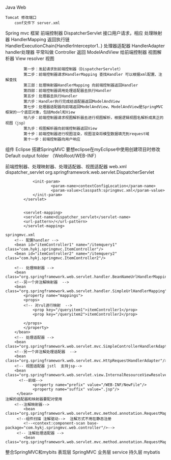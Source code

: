 Java Web

    Tomcat 修改端口
        conf文件下 server.xml
        
Spring mvc 框架
        前端控制器 DispatcherServlet 接口用户请求，相应
        处理映射器 HandlerMapping 返回执行链 HandlerExecutionChain{HandlerInterceptor1..}
        处理器适配器 HandlerAdapter 
        handler处理器 平常叫做 Controller  返回 ModelAndView 给前端控制器
        视图解析器 View resolver
        视图
             
            第一步：发起请求到前端控制器（DispatcherServlet）
            第二步：前端控制器请求HandlerMapping 查找Handler 可以根据xml配置、注解查找
            第三部：处理映射器HandlerMapping 向前端控制器返回Handler
            第四部：前端控制器调用处理适配器去执行Handler
            第五步：处理器去执行Handler
            第六步：Handler执行完成给适配器返回ModelAndView
            第七步：处理器适配器向前端返回ModelAndView，ModelAndView是SpringMVC框架的一个底层对象，包括Model和View
            地八步：前端控制器请求视图解析器去进行视图解析，根据逻辑视图名解析成真正的视图（jsp）
            第九步：视图解析器向前端控制器返回View
            第十步：前端控制器进行视图渲染，视图渲染将模型数据填充到request域
            第十一步：前端控制器向用户响应 

   组件
Eclipse 搭建SpringMVC
    要想eclipse在myEclipse中使用创建项目时修改 Default output folder （WebRoot/WEB-INF）
    
前端控制器、处理映射器、处理适配器、视图适配器
    web.xml
        <servlet>
                <servlet-name>dispatcher_servlet</servlet-name>
                <servlet-class>org.springframework.web.servlet.DispatcherServlet</servlet-class>
        
                <init-param>
                        <param-name>contextConfigLocation</param-name>
                        <param-value>classpath:springmvc.xml</param-value>
                </init-param>
            </servlet>
        
        
            <servlet-mapping>
            <servlet-name>dispatcher_servlet</servlet-name>
            <url-pattern>/</url-pattern>
            </servlet-mapping>
    
    springmvc.xml
        <!-- 配置handler -->
        <bean id="itemController1" name="/itemquery1" class="com.hykj.springmvc.ItemController"/>
        <bean id="itemController2" name="/itemquery2" class="com.hykj.springmvc.ItemController2"/>
        
        <!-- 处理映射器 -->
        <bean class="org.springframework.web.servlet.handler.BeanNameUrlHandlerMapping"/>
        <!--另一个非注解映射器  -->
        <bean class="org.springframework.web.servlet.handler.SimpleUrlHandlerMapping">
        	<property name="mappings">
        	<props>
        	<!-- 对rul进行映射  -->
        		<prop key="/queryitem1">itemController1</prop>
        		<prop key="/queryitem2">itemController2</prop>
        	
        	</props>
        	</property>
        </bean>
        <!-- 处理适配器 -->
        <bean class="org.springframework.web.servlet.mvc.SimpleControllerHandlerAdapter"/>
        <!--另一个非注解处理适配器  -->
        <bean class="org.springframework.web.servlet.mvc.HttpRequestHandlerAdapter"/>
        <!-- 视图适配器 jstl  支持jsp-->
        <bean class="org.springframework.web.servlet.view.InternalResourceViewResolver">
          <!--前缀-->
                <property name="prefix" value="/WEB-INF/NewFile"/>
                <property name="suffix" value=".jsp"/>
         </bean>
    注解的适配器和映射器要配对使用
        <!--注解映射器-->
            <bean class="org.springframework.web.servlet.mvc.method.annotation.RequestMappingHandlerMapping"/>
         <!--组件扫描 注解驱动-->  注解方式不用在静态注册
            <!--<context:component-scan base-package="com.hykj.springmvc.web.controller"/>-->
         <!-- 注解处理适配器 -->
            <bean class="org.springframework.web.servlet.mvc.method.annotation.RequestMappingHandlerAdapter"/>  
     
     
    
整合SpringMVC和mybits
        表现层  SpringMVC
        业务层  service
        持久层  mybatis
    
        